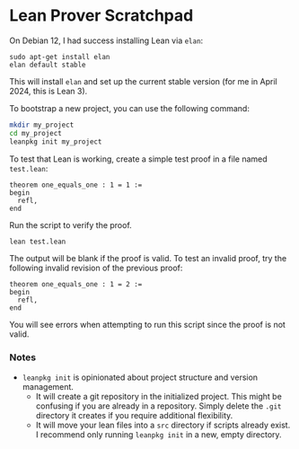 # Lean Prover Scratchpad

On Debian 12, I had success installing Lean via `elan`:

```
sudo apt-get install elan
elan default stable
```

This will install `elan` and set up the current stable version (for me in April 2024, this is Lean 3).

To bootstrap a new project, you can use the following command:

```bash
mkdir my_project
cd my_project
leanpkg init my_project
```

To test that Lean is working, create a simple test proof in a file named `test.lean`:

```lean
theorem one_equals_one : 1 = 1 :=
begin
  refl,
end
```

Run the script to verify the proof.

```bash
lean test.lean
```

The output will be blank if the proof is valid. To test an invalid proof, try the following invalid revision of the previous proof:

```lean
theorem one_equals_one : 1 = 2 :=
begin
  refl,
end
```

You will see errors when attempting to run this script since the proof is not valid.

### Notes

* `leanpkg init` is opinionated about project structure and version management.
  - It will create a git repository in the initialized project. This might be confusing if you are already in a repository. Simply delete the `.git` directory it creates if you require additional flexibility.
  - It will move your lean files into a `src` directory if scripts already exist. I recommend only running `leanpkg init` in a new, empty directory.
